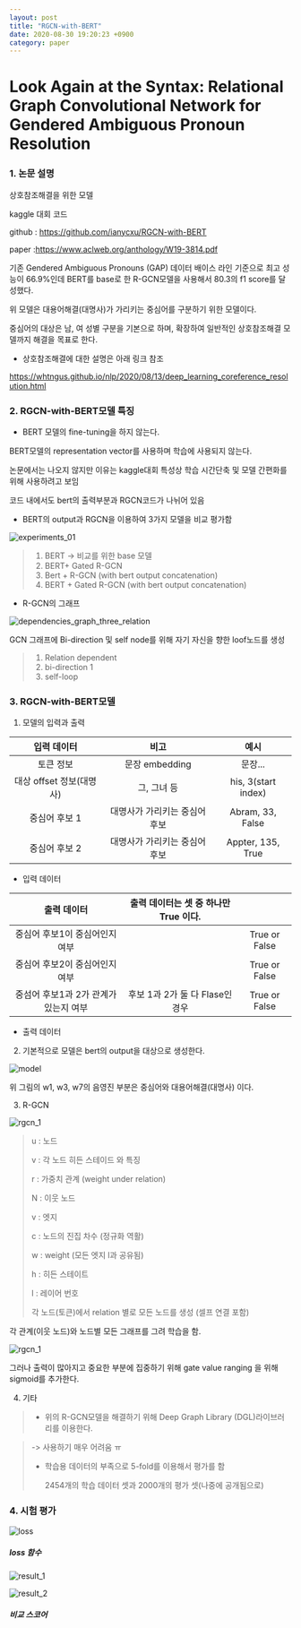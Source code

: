 ```yaml
---
layout: post
title: "RGCN-with-BERT"
date: 2020-08-30 19:20:23 +0900
category: paper
---
```



# Look Again at the Syntax: Relational Graph Convolutional Network for Gendered Ambiguous Pronoun Resolution



### 1. 논문 설명

상호참조해결을 위한 모델 

kaggle 대회 코드 

github : https://github.com/ianycxu/RGCN-with-BERT

paper :https://www.aclweb.org/anthology/W19-3814.pdf



기존 Gendered Ambiguous Pronouns (GAP) 데이터 배이스 라인 기준으로 최고 성능이 66.9%인데 BERT를 base로 한 R-GCN모델을 사용해서 80.3의 f1 score를 달성했다.



위 모델은 대용어해결(대명사)가 가리키는 중심어를 구분하기 위한 모델이다. 

중심어의 대상은 남, 여 성별 구분을 기본으로 하며, 확장하여 일반적인 상호참조해결 모델까지 해결을 목표로 한다. 

- 상호참조해결에 대한 설명은 아래 링크 참조

https://whtngus.github.io/nlp/2020/08/13/deep_learning_coreference_resolution.html



### 2. RGCN-with-BERT모델 특징



- BERT 모델의 fine-tuning을 하지 않는다.

BERT모델의 representation vector를 사용하며 학습에 사용되지 않는다.

논문에서는 나오지 않지만 이유는 kaggle대회 특성상 학습 시간단축 및 모델 간편화를 위해 사용하려고 보임 

코드 내에서도 bert의 출력부분과 RGCN코드가 나뉘어 있음



- BERT의 output과 RGCN을 이용하여 3가지 모델을 비교 평가함



![experiments_01](/img/paper/RGCN-with-BERT/experiments_01.png)



> 1. BERT   -> 비교를 위한  base 모델
> 2. BERT+ Gated R-GCN
> 3. Bert  + R-GCN (with bert output concatenation)
> 4.  BERT + Gated R-GCN (with bert output concatenation)



- R-GCN의 그래프 

![dependencies_graph_three_relation](/img/paper/RGCN-with-BERT/dependencies_graph_three_relation.png)

GCN 그래프에 Bi-direction 및 self node를 위해 자기 자신을 향한 loof노드를 생성 

> 1. Relation dependent
> 2. bi-direction 1
> 3. self-loop



### 3. RGCN-with-BERT모델 

1. 모델의 입력과 출력

|       입력 데이터        |             비고              |        예시         |
| :----------------------: | :---------------------------: | :-----------------: |
|        토큰 정보         |        문장 embedding         |       문장...       |
| 대상 offset 정보(대명사) |          그, 그녀 등          | his, 3(start index) |
|      중심어 후보 1       | 대명사가 가리키는 중심어 후보 |  Abram, 33, False   |
|      중심어 후보 2       | 대명사가 가리키는 중심어 후보 |  Appter, 135, True  |

- 입력 데이터



|              출력 데이터              | 출력 데이터는 셋 중 하나만 True 이다. |               |
| :-----------------------------------: | :-----------------------------------: | :-----------: |
|    중심어 후보1이 중심어인지 여부     |                                       | True or False |
|    중심어 후보2이 중심어인지 여부     |                                       | True or False |
| 중섬어 후보1과 2가 관계가 있는지 여부 |    후보 1과 2가 둘 다 Flase인 경우    | True or False |

- 출력 데이터



2. 기본적으로 모델은 bert의 output을 대상으로 생성한다.

![model](/img/paper/RGCN-with-BERT/model.png)

위 그림의 w1, w3, w7의 음영진 부분은 중심어와 대용어해결(대명사) 이다.



3. R-GCN



![rgcn_1](/img/paper/RGCN-with-BERT/rgcn_1.png)



> u : 노드
>
> v : 각 노드 히든 스테이드 와 특징
>
> r : 가중치 관계 (weight under relation)
>
> N : 이웃 노드
>
> v : 엣지
>
> c : 노드의 진집 차수 (정규화 역활)
>
> w : weight (모든 엣지 l과 공유됨)
>
> h : 히든 스테이트
>
> l : 레이어 번호
>
> 각 노드(토큰)에서 relation 별로 모든 노드를 생성 (셀프 연결 포함)

각 관계(이웃 노드)와 노드별 모든 그래프를 그려 학습을 함.



![rgcn_1](/img/paper/RGCN-with-BERT/rgcn_2.png)

그러나 출력이 많아지고 중요한 부분에 집중하기 위해 gate value ranging 을 위해 sigmoid를 추가한다.



4. 기타

> - 위의 R-GCN모델을 해결하기 위해 Deep Graph Library (DGL)라이브러리를 이용한다.

>  -> 사용하기 매우 어려움 ㅠ 
>
> - 학습용 데이터의 부족으로 5-fold를 이용해서 평가를 함
>
>   2454개의 학습 데이터 셋과 2000개의 평가 셋(나중에 공개됨으로)



### 4. 시험 평가

![loss](/img/paper/RGCN-with-BERT/loss.png)

##### loss 함수



![result_1](/img/paper/RGCN-with-BERT/result_1.png)

![result_2](/img/paper/RGCN-with-BERT/result_2.png)

##### 비교 스코어

















































